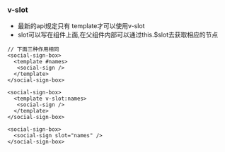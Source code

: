 ### v-slot
- 最新的api规定只有 template才可以使用v-slot
- slot可以写在组件上面,在父组件内部可以通过this.$slot去获取相应的节点
```vue
// 下面三种作用相同
<social-sign-box>
  <template #names>
   <social-sign />
  </template>
</social-sign-box>

<social-sign-box>
  <template v-slot:names>
   <social-sign />
  </template>
</social-sign-box>

<social-sign-box>
  <social-sign slot="names" />
</social-sign-box>
```
